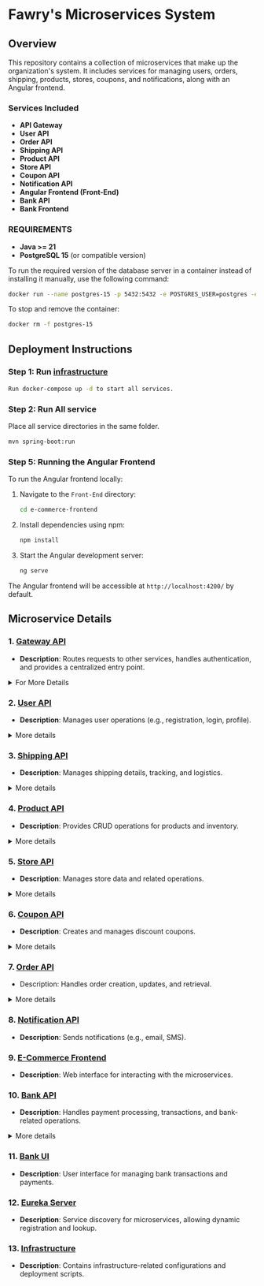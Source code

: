 # Fawry's Microservices System

## Overview

This repository contains a collection of microservices that make up the organization's system. It includes services for managing users, orders, shipping, products, stores, coupons, and notifications, along with an Angular frontend. 


### Services Included
- **API Gateway**
- **User API**
- **Order API**
- **Shipping API**
- **Product API**
- **Store API**
- **Coupon API**
- **Notification API**
- **Angular Frontend (Front-End)**  
- **Bank API**
- **Bank Frontend**


### **REQUIREMENTS**  

- **Java >= 21** 
- **PostgreSQL 15** (or compatible version)  

To run the required version of the database server in a container instead of installing it manually, use the following command:  

```sh
docker run --name postgres-15 -p 5432:5432 -e POSTGRES_USER=postgres -e POSTGRES_PASSWORD=postgres -d postgres:15
```

To stop and remove the container:  

```sh
docker rm -f postgres-15
```

## Deployment Instructions

### Step 1: Run [infrastructure](https://github.com/Fawry-Intern/infrastructure/blob/main/docker-compose.yml)

```sh
Run docker-compose up -d to start all services.
```

### Step 2: Run All service
Place all service directories in the same folder.

```sh
mvn spring-boot:run
```

### Step 5: Running the Angular Frontend
To run the Angular frontend locally:
1. Navigate to the `Front-End` directory:
   ```bash
   cd e-commerce-frontend
   ```

2. Install dependencies using npm:
   ```bash
   npm install
   ```

3. Start the Angular development server:
   ```bash
   ng serve
   ```

The Angular frontend will be accessible at `http://localhost:4200/` by default.

## Microservice Details  

### 1. [Gateway API](https://github.com/Fawry-Intern/gateway-api)  
- **Description**: Routes requests to other services, handles authentication, and provides a centralized entry point.  

<details>
<summary>For More Details</summary>

## Architecture Diagram
```mermaid
classDiagram
    %% API Gateway and connections
    class GatewayAPI {
        +Routes requests to appropriate microservice
        +Implements API Gateway pattern
        +Handles Authentication & Authorization
        +Manages Request Routing
        +Provides Load Balancing
        +Performs Caching
        +Supports API Versioning
        +Transforms Requests/Responses
        +Enforces Rate Limiting
    }
    
    %% Client Applications
    class ClientApplications {
        +Web application
        +Mobile application
        +Third-party integrations
    }
    
    %% Microservices
    class UserAPI {
        +User management endpoints
    }
    
    class BankAPI {
        +Banking and transaction endpoints
    }
    
    class OrderAPI {
        +Order management endpoints
    }
    
    class ProductAPI {
        +Product management endpoints
    }
    
    class StoreAPI {
        +Store and inventory endpoints
    }
    
    class CouponAPI {
        +Coupon management endpoints
    }
    
    class NotificationAPI {
        +Notification endpoints
    }
    
    %% Relationships
    ClientApplications --|> GatewayAPI: sends requests
    GatewayAPI --|> UserAPI: routes user requests
    GatewayAPI --|> BankAPI: routes banking requests
    GatewayAPI --|> OrderAPI: routes order requests
    GatewayAPI --|> ProductAPI: routes product requests
    GatewayAPI --|> StoreAPI: routes store requests
    GatewayAPI --|> CouponAPI: routes coupon requests
    GatewayAPI --|> NotificationAPI: routes notification requests
```
</details>

### 2. [User API](https://github.com/Fawry-Intern/user-api)  
- **Description**: Manages user operations (e.g., registration, login, profile).  

<details>
<summary>More details</summary>
UML Diagram

```mermaid
classDiagram
    %% User API and related entities
    class UserAPI {
        +POST /users/register : UserDTO
        +POST /users/login : AuthResponse
        +GET /users/:id : UserDTO
        +PUT /users/:id/update : UserDTO
        +DELETE /users/:id : void
        +PUT /users/:id/changePassword : void
    }
    
    class UserDTO {
        + Long id
        + String username
        + String firstName
        + String lastName
        + String phoneNumber
        + String address
        + String status
        + String email
        + String password
        + UserRole role
        + Instant createdAt
    }

    %% User API connections to other APIs
    class GatewayAPI {
        +Routes requests to User API
    }
    
    class BankAPI {
        +Creates accounts for users
    }
    
    class OrderAPI {
        +Retrieves user info for orders
    }
    
    class NotificationAPI {
        +Sends user notifications
    }
    
    %% Relationships
    GatewayAPI --|> UserAPI: routes requests
    UserAPI --|> BankAPI: requests account creation
    UserAPI --|> NotificationAPI: triggers notifications
    OrderAPI --|> UserAPI: retrieves user data
    
    UserAPI -- UserDTO: manages
```

ER Diagram

```mermaid
erDiagram
    USERS {
        BIGSERIAL user_id PK
        VARCHAR(100) username "UNIQUE"
        VARCHAR(255) email "UNIQUE"
        VARCHAR(255) password
        user_role role
        BOOLEAN is_active 
        TIMESTAMP created_at 
        TIMESTAMP updated_at 
    }
    
    USERS ||--o{ ORDERS : "places"
    USERS ||--o{ COUPONS : "redeems"
    USERS ||--o{ NOTIFICATIONS : "receives"
```

</details>

### 3. [Shipping API](https://github.com/Fawry-Intern/shipping-api)  
- **Description**: Manages shipping details, tracking, and logistics.  

<details>
<summary>More details</summary>

ER Diagram
```mermaid
erDiagram
    order_shipments {
        BIGSERIAL shipment_id PK
        BIGINT order_id FK
        BIGINT governorate_id FK
        BIGINT city_id FK
        VARCHAR customer_address
        BIGINT delivery_person_id FK
        VARCHAR tracking_token 
        VARCHAR confirmation_code 
        SHIPPING_STATUS status
        TIMESTAMP delivered_at
        TIMESTAMP created_at 
        TIMESTAMP updated_at 
    }

    delivery_persons {
        BIGSERIAL person_id PK
        VARCHAR name 
        VARCHAR email UNIQUE 
        VARCHAR phone_number UNIQUE 
        BOOLEAN is_active DEFAULT TRUE
        TIMESTAMP created_at DEFAULT now()
        TIMESTAMP updated_at DEFAULT now()
    }
    
    delivery_person_work_areas {
        BIGSERIAL work_area_id PK
        BIGINT delivery_person_id FK
        BIGINT governorate_id FK
        BIGINT city_id FK
        JSONB work_days
        TIMESTAMP created_at 
        TIMESTAMP updated_at 
    }

    delivery_persons ||--o{ order_shipments : delivers
    delivery_persons ||--o{ delivery_person_work_areas : works_in

```

UML Diagram

```mermaid
classDiagram
%% Shipping API and related entities
class ShippingAPI {
    +POST /order-shipments : OrderShipment
    +GET /order-shipments : List<OrderShipment>
    +GET /order-shipments/:shipment_id : OrderShipment
    +GET /order-shipments/track/:order_id/:tracking_token : OrderShipment
    +PATCH /order-shipments/:shipment_id/status : ShipmentStatus
    +GET /order-shipments/:shipment_id/status : ShipmentStatus
    +POST /order-shipments/:shipment_id/cancel : void
    +POST /order-shipments/:shipment_id/assign : DeliveryPerson
    +POST /order-shipments/:shipment_id/confirm-delivery : void
    +GET /order-shipments/:shipment_id/delivery-person : DeliveryPerson
    +GET /delivery-persons : List<DeliveryPerson>
    +GET /delivery-persons/available : List<DeliveryPerson>
    +GET /delivery-persons/:person_id/shipments : List<OrderShipment>
}

%% Order Shipment Entity
class OrderShipment {
    + Long shipmentId
    + Long orderId
    + Long governorateId
    + Long cityId
    + String customerAddress
    + DeliveryPerson deliveryPerson
    + String trackingToken
    + String confirmationCode
    + ShipmentStatus status
    + LocalDate expectedDeliveryDate
    + LocalDateTime deliveredAt
    + LocalDateTime createdAt
    + LocalDateTime updatedAt
}

%% Shipment Status Enum
class ShipmentStatus {
    <<enumeration>>
    ORDER_RECEIVED
    PROCESSING_ORDER
    ORDER_SHIPPED
    ORDER_DELIVERED
    ORDER_CANCELLED
}

%% Delivery Person Entity
class DeliveryPerson {
    + Long personId
    + String name
    + String email
    + String phoneNumber
    + Boolean isActive
    + LocalDateTime createdAt
    + LocalDateTime updatedAt
}

%% Delivery Person Work Area
class DeliveryPersonWorkArea {
    + Long workAreaId
    + DeliveryPerson deliveryPerson
    + Long governorateId
    + Long cityId
    + Set<DayOfWeek> workDays
    + LocalDateTime createdAt
    + LocalDateTime updatedAt
}

%% Day of Week Enum
class DayOfWeek {
    <<enumeration>>
    MONDAY
    TUESDAY
    WEDNESDAY
    THURSDAY
    FRIDAY
    SATURDAY
    SUNDAY
}

%% Gateway API
class GatewayAPI {
    +Routes requests to ShippingAPI
}

%% Notification API
class NotificationAPI {
   +sendNotification
}

%% Relationships
GatewayAPI --|> ShippingAPI : routes requests
ShippingAPI --> NotificationAPI : triggers notifications
DeliveryPerson "1" --> "0..*" OrderShipment : delivers
DeliveryPerson "1" --> "0..*" DeliveryPersonWorkArea : works_in
DeliveryPersonWorkArea --> "1..7" DayOfWeek : work_days
OrderShipment --> ShipmentStatus : has_status
ShippingAPI --> OrderShipment : manages
ShippingAPI --> DeliveryPerson : interacts with

``` 

</details>

### 4. [Product API](https://github.com/Fawry-Intern/product-api)  
- **Description**: Provides CRUD operations for products and inventory.  

<details>
<summary>More details</summary>
UML Diagram

```mermaid
classDiagram
    %% Product API and related entities
    class ProductAPI {
        +POST /products : ProductDTO
        +GET /products/:id : ProductDTO
        +GET /products : List~ProductDTO~
        +GET /products/search : List~ProductDTO~
        +PUT /products/:id : ProductDTO
        +DELETE /products/:id : void
        +GET /products/ids : List~Long~
    }

    class ProductDTO {
        + Long id
        + String name
        + BigDecimal price
        + String description
        + String imageUrl
        + Instant createdAt
        + Instant updatedAt
    }

    %% Product API connections to other services
    class GatewayAPI {
        +Routes requests to Product API
    }

    class StoreAPI {
        +Fetches product details for inventory
    }

    class OrderAPI {
        +Retrieves product details for orders
    }

    class NotificationAPI {
        +Sends product update notifications
    }

    %% Store API connections to other APIs
    class GatewayAPI {
        +Routes requests to Store API
    }

    %% Relationships
    GatewayAPI --|> ProductAPI: routes requests
    StoreAPI --|> ProductAPI: fetches product details
    OrderAPI --|> ProductAPI: retrieves product info
    ProductAPI --|> NotificationAPI: triggers notifications
```

ER Diagram 

```mermaid
erDiagram
    PRODUCTS {
        BIGSERIAL product_id PK
        VARCHAR product_name
        NUMERIC product_price
        TEXT description
        TEXT img_url
        TIMESTAMP created_at
        TIMESTAMP updated_at
    }
```
</details>


### 5. [Store API](https://github.com/Fawry-Intern/store-api)  
- **Description**: Manages store data and related operations.  

<details>
<summary>More details</summary>
UML Diagram

```mermaid
classDiagram
    %% Store API and related entities
    class StoreAPI {
        +POST /stores : StoreDTO
        +GET /stores/:id : StoreDTO
        +GET /stores : List<StoreDTO>
        +PUT /stores/:id : StoreDTO
        +DELETE /stores/:id : void
        +GET /stores/:id/stock : List~StockDTO~
        +POST /stores/:id/stock : StockDTO
        +PUT /stores/:id/stock/:productId : StockDTO
        +GET /stores/:id/consumptions : List~ProductConsumptionDTO~
        +POST /stores/:id/consumptions : ProductConsumptionDTO
    }
    
    class Stores {
        + Long id
        + String name
        + String address
    }

    class Stock {
        + Long id
        + Long productId
        + Long storeId
        + Integer availableQuantity
        + Instant lastUpdated
    }
    
    class ProductConsumption {
        + Long id
        + Long productId
        + Long storeId
        + BigDecimal price
        + Long quantity
        + Instant date
    }
    
    %% Store API connections to other APIs
    class GatewayAPI {
        +Routes requests to Store API
    }
    
    class ProductAPI {
        +GET /api/products/ids : List~ProductResponse~
    }

    class ProductResponse {
        + Long id
        + String name
        + BigDecimal price
        + String description
        + String imageUrl
        + Instant createdAt
        + Instant updatedAt
    }
    
    class OrderAPI {
        +Checks product availability
        +Reserves products
    }
    
    class NotificationAPI {
        +Sends inventory alerts
    }
    
    %% Relationships
    GatewayAPI --|> StoreAPI: routes requests
    StoreAPI --|> ProductResponse: retrieves product details
    ProductResponse --|> ProductAPI: fetches from
    OrderAPI --|> StoreAPI: checks availability
    StoreAPI --|> NotificationAPI: triggers inventory alerts
    
    StoreAPI -- Stores: manages
    Stores "1" -- "*" Stock: contains
    Stores "1" -- "*" ProductConsumption: records
```

ER Diagram

```mermaid
erDiagram
    STORES {
        BIGSERIAL store_id PK
        VARCHAR store_name "UNIQUE"
        VARCHAR store_address
    }
    
    STOCK {
        BIGSERIAL stock_id PK
        BIGINT product_id
        BIGINT store_id FK
        INT stock_available_quantity
        TIMESTAMP stock_last_updated
    }
    
    PRODUCT_CONSUMPTIONS {
        BIGSERIAL consumption_id PK
        BIGINT product_id
        BIGINT store_id FK
        NUMERIC product_price
        BIGINT consumption_quantity
        TIMESTAMP consumption_date
    }
    
    STORES ||--o{ STOCK : "has"
    STORES ||--o{ PRODUCT_CONSUMPTIONS : "has"
    STOCK }o--|| PRODUCT_CONSUMPTIONS : "tracks products"
```

</details>


### 6. [Coupon API](https://github.com/Fawry-Intern/coupon-api)  
- **Description**: Creates and manages discount coupons.  

<details>
<summary>More details</summary>

UML Diagram

```mermaid
classDiagram
    %% Coupon API and related entities
    class CouponAPI {
        +POST /coupons/create : CouponDTO
        +GET /coupons/:id : CouponDTO
        +GET /coupons/code/:code : CouponDTO
        +GET /coupons : List~CouponDTO~
        +PUT /coupons/:id/update : CouponDTO
        +PUT /coupons/:id/disable : void
        +POST /coupons/:id/consume : void
        +GET /coupons/user/:userId : List~CouponDTO~
        +GET /coupons/active : List~CouponDTO~
        +GET /coupons/expired : List~CouponDTO~
    }

    class Coupons {
        + Long id
        + String code
        + String discountType
        + BigDecimal discountValue
        + BigDecimal minPurchase
        + Integer usageLimit
        + Integer timesUsed
        + Instant expiryDate
        + Boolean isActive
    }

    %% Coupon API connections to other APIs
    class GatewayAPI {
        +Routes requests to Coupon API
    }

    class OrderAPI {
        +Requests coupon validation
        +Applies coupons to orders
    }

    class NotificationAPI {
        +Sends coupon notifications
    }

    class UserAPI {
        +Tracks user-specific coupon usage
    }

    %% Relationships
    GatewayAPI --|> CouponAPI: routes requests
    OrderAPI --|> CouponAPI: validates coupons
    CouponAPI --|> NotificationAPI: triggers notifications
    CouponAPI --|> UserAPI: tracks usage

    CouponAPI -- Coupons: manages
```


ER Diagram

```mermaid
erDiagram
    COUPONS {
        BIGSERIAL coupon_id PK
        VARCHAR(20) coupon_code
        VARCHAR(20) discount_type
        NUMERIC discount_value
        NUMERIC min_purchase 
        INT usage_limit 
        INT times_used 
        TIMESTAMP expiry_date 
        BOOLEAN is_active 
    }
    
    COUPONS ||--o{ ORDERS : "applies to"
    COUPONS ||--o{ USERS : "used by"
```

</details>


### 7. [Order API](https://github.com/Fawry-Intern/order-api)  
- Description: Handles order creation, updates, and retrieval.  

<details>
<summary>More details</summary>

Description:

- The customer initiates a checkout.
- The Order Microservice:
1. Validates the coupon with the Coupon Service.
2. Checks inventory with the Store Microservice.
3. Processes payment with the Bank Service.
4. Initiates shipping with the Shipping Microservice.
5. Sends a notification via the Notification Microservice.
- If the payment fails, the system:
  - Reverses the payment.
  - Cancels shipping.
  - Cancels the order.
  - Sends a cancellation notification.

Limitations:
- Lacked clarity on inter-service communication (e.g., REST vs. Kafka).
- Compensation steps were not detailed enough.
- No mention of database transactions or consistency mechanisms.

### Improved Design (Compensation Flow with Saga Pattern)
After researching best practices for distributed systems, I adopted the Choreographed Saga Pattern using Kafka to ensure better decoupling and consistency across services.

![Compensation Flow](https://github.com/Fawry-Intern/.github/blob/main/images/ordre_high_level_deign_v2.png)

Description:
- Order Service: Publishes an `order_created` event to Kafka and adds the order to its local database (TX 1).
- Store Service: Consumes the event, reduces inventory, and publishes a `store_updated` event (TX 2).
- Payment Bank Service: Processes the payment and publishes a `bank_updated` event (TX 3).
- Shipping Service: Ships the order and publishes a `shipping_updated` event (TX 2).
- Compensation Flow: If any step fails (e.g., payment fails):
  - Reverse inventory (Store Service).
  - Reverse payment (Payment Bank Service).
  - Cancel shipping (Shipping Service).

Why This is Better:
- Uses Kafka for event-driven communication, reducing coupling between services.
- Ensures consistency with local transactions for each service.
- Provides a clear compensation flow for handling failures.

Order UML Class Digram
![Order UML Class](https://github.com/Fawry-Intern/.github/blob/main/images/Order%20Digram.drawio.png)

API Flow (Alternative Approach)
I also explored an API-based approach for some interactions, which is useful for synchronous calls.

![API Flow](https://github.com/Fawry-Intern/.github/blob/main/images/order_digram.png)

Description:
- `order_products`: Fetch product details.
- `check_inventory`: Verify stock availability.
- `make_payment`: Process payment.
- `ship_order`: Initiate shipping.
- `send_notifications`: Notify customer and driver, with a reference notification.

Limitations:
- Lacks compensation details for failures.
- REST-based communication can be less reliable than Kafka for distributed transactions.

Why the Saga Pattern?
The Choreographed Saga Pattern with Kafka was chosen as the best practice because:
- It decouples services, allowing them to operate independently.
- Kafka ensures reliable event delivery and supports scalability.
- Local transactions per service maintain consistency without requiring a global transaction coordinator.

Future Improvements
- Add retry mechanisms for Kafka event publishing.
- Include the Notification Service in the compensation flow.
- Implement circuit breakers for REST-based interactions.


ER Diagram 

```mermaid
erDiagram
    ORDERS {
        BIGSERIAL order_id PK
        NUMERIC order_amount
        INT coupon_code
        TIMESTAMP created_at
    }
    
    ORDER_ITEMS {
        BIGSERIAL order_item_id PK
        BIGINT product_id 
        BIGINT order_id "FK"
        INT quantity 
        NUMERIC price 
    }
    
    ORDERS ||--o{ ORDER_ITEMS : "contains"
```
</details>


### 8. [Notification API](https://github.com/Fawry-Intern/notification-api)  
- **Description**: Sends notifications (e.g., email, SMS).  

### 9. [E-Commerce Frontend](https://github.com/Fawry-Intern/e-commerce-frontend)  
- **Description**: Web interface for interacting with the microservices.  

### 10. [Bank API](https://github.com/Fawry-Intern/bank-api)  
- **Description**: Handles payment processing, transactions, and bank-related operations.  
<details>
<summary> More details </summary>

UML Diagram

```mermaid
classDiagram
    %% Bank API and related entities
    class BankAPI {
        +POST /bank/accounts/create : AccountDTO
        +POST /bank/accounts/login : AuthResponse
        +GET /bank/accounts/:id : AccountDTO
        +POST /bank/accounts/:id/deposit : TransactionDTO
        +POST /bank/accounts/:id/withdraw : TransactionDTO
        +GET /bank/accounts/:id/transactions : List<TransactionDTO>
    }
    
    class AccountDTO {
        + Long id
        + String cardNumber
        + String cvv
        + BigDecimal balance
        + AccountStatus status
        + Instant createdAt
        + Long userId
    }

    class TransactionDTO {
        + Long id
        + TransactionType type
        + BigDecimal amount
        + String note
        + Instant createdAt
        + Long accountId
    }

    %% Bank API connections to other APIs
    class GatewayAPI {
        +Routes requests to Bank API
    }
    
    class UserAPI {
        +Provides user data for accounts
    }
    
    class OrderAPI {
        +Processes order payments
    }
    
    class NotificationAPI {
        +Sends transaction notifications
    }
    
    %% Relationships
    GatewayAPI --|> BankAPI: routes requests
    UserAPI --|> BankAPI: provides user data
    OrderAPI --|> BankAPI: requests payment processing
    BankAPI --|> NotificationAPI: triggers transaction alerts
    
    BankAPI -- AccountDTO: manages
    AccountDTO "1" -- "*" TransactionDTO: records
```

ER Diagram

```mermaid
erDiagram
    USERS {
        BIGSERIAL user_id PK
        VARCHAR username UNIQUE
        VARCHAR email UNIQUE
        VARCHAR password
        ENUM role
        ENUM status DEFAULT_ACTIVE
        VARCHAR phone_number
        TEXT user_address
        TIMESTAMP created_at DEFAULT_CURRENT_TIMESTAMP
    }

    ACCOUNTS {
        BIGSERIAL account_id PK
        VARCHAR card_number UNIQUE
        VARCHAR cvv
        NUMERIC balance CHECK_BALANCE
        ENUM account_status DEFAULT_ACTIVE
        TIMESTAMP created_at DEFAULT_CURRENT_TIMESTAMP
        BIGINT user_id FK
    }

    TRANSACTIONS {
        BIGSERIAL transaction_id PK
        ENUM transaction_type
        NUMERIC transaction_amount CHECK_AMOUNT
        TEXT transaction_note
        TIMESTAMP created_at DEFAULT_CURRENT_TIMESTAMP
        BIGINT account_id FK
    }

    USERS ||--o{ ACCOUNTS : "owns"
    ACCOUNTS ||--o{ TRANSACTIONS : "records"
```

</details>

### 11. [Bank UI](https://github.com/Fawry-Intern/bank-ui)  
- **Description**: User interface for managing bank transactions and payments.  

### 12. [Eureka Server](https://github.com/Fawry-Intern/eureka-server)  
- **Description**: Service discovery for microservices, allowing dynamic registration and lookup.  

### 13. [Infrastructure](https://github.com/Fawry-Intern/infrastructure)  
- **Description**: Contains infrastructure-related configurations and deployment scripts.  
